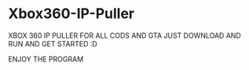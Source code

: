 # Xbox360-IP-Puller

XBOX 360 IP PULLER FOR ALL CODS AND GTA
    JUST DOWNLOAD AND RUN AND GET STARTED :D


ENJOY THE PROGRAM
